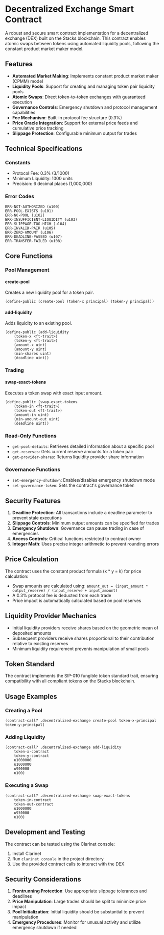 # Decentralized Exchange Smart Contract

A robust and secure smart contract implementation for a decentralized exchange (DEX) built on the Stacks blockchain. This contract enables atomic swaps between tokens using automated liquidity pools, following the constant product market maker model.

## Features

- **Automated Market Making**: Implements constant product market maker (CPMM) model
- **Liquidity Pools**: Support for creating and managing token pair liquidity pools
- **Atomic Swaps**: Direct token-to-token exchanges with guaranteed execution
- **Governance Controls**: Emergency shutdown and protocol management capabilities
- **Fee Mechanism**: Built-in protocol fee structure (0.3%)
- **Price Oracle Integration**: Support for external price feeds and cumulative price tracking
- **Slippage Protection**: Configurable minimum output for trades

## Technical Specifications

### Constants

- Protocol Fee: 0.3% (3/1000)
- Minimum Liquidity: 1000 units
- Precision: 6 decimal places (1,000,000)

### Error Codes

```clarity
ERR-NOT-AUTHORIZED (u100)
ERR-POOL-EXISTS (u101)
ERR-NO-POOL (u102)
ERR-INSUFFICIENT-LIQUIDITY (u103)
ERR-SLIPPAGE-TOO-HIGH (u104)
ERR-INVALID-PAIR (u105)
ERR-ZERO-AMOUNT (u106)
ERR-DEADLINE-PASSED (u107)
ERR-TRANSFER-FAILED (u108)
```

## Core Functions

### Pool Management

#### create-pool

Creates a new liquidity pool for a token pair.

```clarity
(define-public (create-pool (token-x principal) (token-y principal))
```

#### add-liquidity

Adds liquidity to an existing pool.

```clarity
(define-public (add-liquidity
    (token-x <ft-trait>)
    (token-y <ft-trait>)
    (amount-x uint)
    (amount-y uint)
    (min-shares uint)
    (deadline uint))
```

### Trading

#### swap-exact-tokens

Executes a token swap with exact input amount.

```clarity
(define-public (swap-exact-tokens
    (token-in <ft-trait>)
    (token-out <ft-trait>)
    (amount-in uint)
    (min-amount-out uint)
    (deadline uint))
```

### Read-Only Functions

- `get-pool-details`: Retrieves detailed information about a specific pool
- `get-reserves`: Gets current reserve amounts for a token pair
- `get-provider-shares`: Returns liquidity provider share information

### Governance Functions

- `set-emergency-shutdown`: Enables/disables emergency shutdown mode
- `set-governance-token`: Sets the contract's governance token

## Security Features

1. **Deadline Protection**: All transactions include a deadline parameter to prevent stale executions
2. **Slippage Controls**: Minimum output amounts can be specified for trades
3. **Emergency Shutdown**: Governance can pause trading in case of emergencies
4. **Access Controls**: Critical functions restricted to contract owner
5. **Integer Math**: Uses precise integer arithmetic to prevent rounding errors

## Price Calculation

The contract uses the constant product formula (x \* y = k) for price calculation:

- Swap amounts are calculated using: `amount_out = (input_amount * output_reserve) / (input_reserve + input_amount)`
- A 0.3% protocol fee is deducted from each trade
- Price impact is automatically calculated based on pool reserves

## Liquidity Provider Mechanics

- Initial liquidity providers receive shares based on the geometric mean of deposited amounts
- Subsequent providers receive shares proportional to their contribution relative to existing reserves
- Minimum liquidity requirement prevents manipulation of small pools

## Token Standard

The contract implements the SIP-010 fungible token standard trait, ensuring compatibility with all compliant tokens on the Stacks blockchain.

## Usage Examples

### Creating a Pool

```clarity
(contract-call? .decentralized-exchange create-pool token-x-principal token-y-principal)
```

### Adding Liquidity

```clarity
(contract-call? .decentralized-exchange add-liquidity
    token-x-contract
    token-y-contract
    u1000000
    u1000000
    u900000
    u100)
```

### Executing a Swap

```clarity
(contract-call? .decentralized-exchange swap-exact-tokens
    token-in-contract
    token-out-contract
    u1000000
    u950000
    u100)
```

## Development and Testing

The contract can be tested using the Clarinet console:

1. Install Clarinet
2. Run `clarinet console` in the project directory
3. Use the provided contract calls to interact with the DEX

## Security Considerations

1. **Frontrunning Protection**: Use appropriate slippage tolerances and deadlines
2. **Price Manipulation**: Large trades should be split to minimize price impact
3. **Pool Initialization**: Initial liquidity should be substantial to prevent manipulation
4. **Emergency Procedures**: Monitor for unusual activity and utilize emergency shutdown if needed
